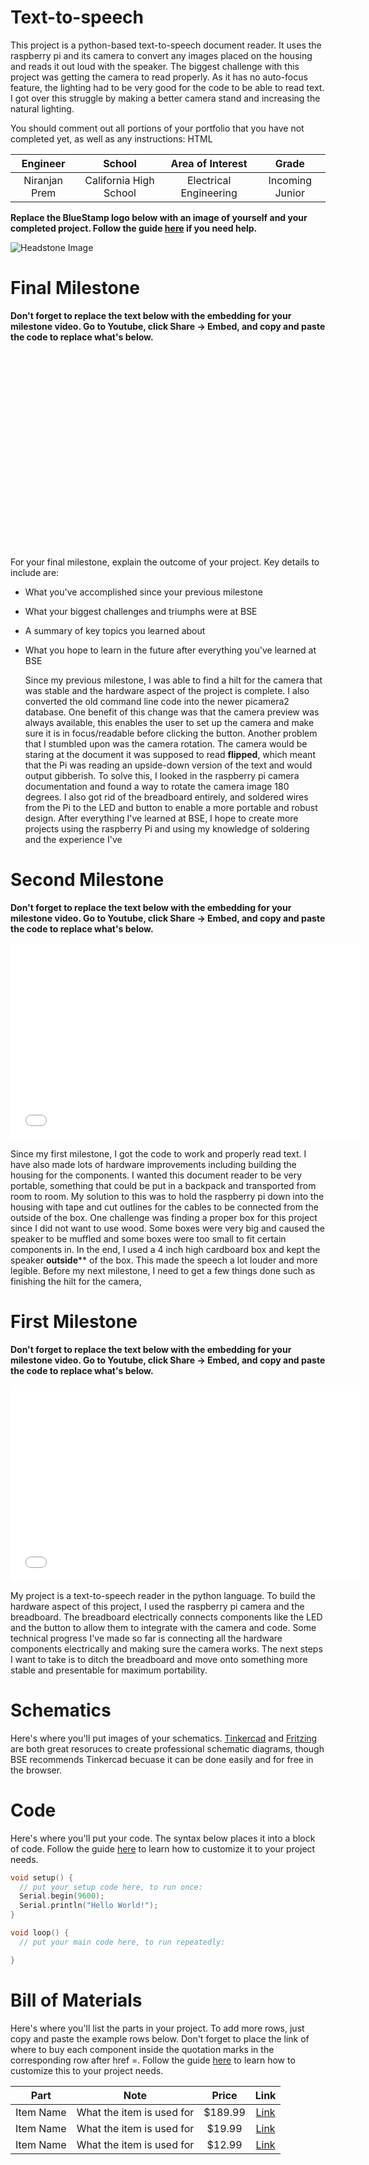 # Text-to-speech

This project is a python-based text-to-speech document reader. It uses the raspberry pi and its camera to convert any images placed on the housing and reads it out loud with the speaker. The biggest challenge with this project was getting the camera to read properly. As it has no auto-focus feature, the lighting had to be very good for the code to be able to read text. I got over this struggle by making a better camera stand and increasing the natural lighting.

You should comment out all portions of your portfolio that you have not completed yet, as well as any instructions:
HTML 
<!--- This is an HTML comment in Markdown -->
<!--- Anything between these symbols will not render on the published site -->

| **Engineer** | **School** | **Area of Interest** | **Grade** |
|:--:|:--:|:--:|:--:|
| Niranjan Prem | California High School | Electrical Engineering | Incoming Junior

**Replace the BlueStamp logo below with an image of yourself and your completed project. Follow the guide [here](https://tomcam.github.io/least-github-pages/adding-images-github-pages-site.html) if you need help.**

![Headstone Image](logo.svg)
  
# Final Milestone

**Don't forget to replace the text below with the embedding for your milestone video. Go to Youtube, click Share -> Embed, and copy and paste the code to replace what's below.**

<iframe width="560" height="315" src="" title="YouTube video player" frameborder="0" allow="accelerometer; autoplay; clipboard-write; encrypted-media; gyroscope; picture-in-picture; web-share" allowfullscreen></iframe>
  
For your final milestone, explain the outcome of your project. Key details to include are:
- What you've accomplished since your previous milestone
- What your biggest challenges and triumphs were at BSE
- A summary of key topics you learned about
- What you hope to learn in the future after everything you've learned at BSE

  Since my previous milestone, I was able to find a hilt for the camera that was stable and the hardware aspect of the project is complete. I also converted the old command line code into the newer picamera2 database. One benefit of this change was that the camera preview was always available, this enables the user to set up the camera and make sure it is in focus/readable before clicking the button. Another problem that I stumbled upon was the camera rotation. The camera would be staring at the document it was supposed to read **flipped**, which meant that the Pi was reading an upside-down version of the text and would output gibberish. To solve this, I looked in the raspberry pi camera documentation and found a way to rotate the camera image 180 degrees. I also got rid of the breadboard entirely, and soldered wires from the Pi to the LED and button to enable a more portable and robust design. After everything I've learned at BSE, I hope to create more projects using the raspberry Pi and using my knowledge of soldering and the experience I've 



# Second Milestone

**Don't forget to replace the text below with the embedding for your milestone video. Go to Youtube, click Share -> Embed, and copy and paste the code to replace what's below.**

<iframe width="560" height="315" src="[https://www.youtube.com/embed/y3VAmNlER5Y](https://youtu.be/NiRmhFbF8x4)" title="YouTube video player" frameborder="0" allow="accelerometer; autoplay; clipboard-write; encrypted-media; gyroscope; picture-in-picture; web-share" allowfullscreen></iframe>

Since my first milestone, I got the code to work and properly read text. I have also made lots of hardware improvements including building the housing for the components. I wanted this document reader to be very portable, something that could be put in a backpack and transported from room to room. My solution to this was to hold the raspberry pi down into the housing with tape and cut outlines for the cables to be connected from the outside of the box. One challenge was finding a proper box for this project since I did not want to use wood. Some boxes were very big and caused the speaker to be muffled and some boxes were too small to fit certain components in. In the end, I used a 4 inch high cardboard box and kept the speaker **outside**** of the box. This made the speech a lot louder and more legible. Before my next milestone, I need to get a few things done such as finishing the hilt for the camera, 

# First Milestone

**Don't forget to replace the text below with the embedding for your milestone video. Go to Youtube, click Share -> Embed, and copy and paste the code to replace what's below.**

<iframe width="560" height="315" src="[[https://www.youtube.com/embed/CaCazFBhYKs](https://youtu.be/Z37J3neOE3k)](https://youtu.be/Z37J3neOE3k)" title="YouTube video player" frameborder="0" allow="accelerometer; autoplay; clipboard-write; encrypted-media; gyroscope; picture-in-picture; web-share" allowfullscreen></iframe>

My project is a text-to-speech reader in the python language. To build the hardware aspect of this project, I used the raspberry pi camera and the breadboard. The breadboard electrically connects components like the LED and the button to allow them to integrate with the camera and code. Some technical progress I've made so far is connecting all the hardware components electrically and making sure the camera works. The next steps I want to take is to ditch the breadboard and move onto something more stable and presentable for maximum portability.


# Schematics 
Here's where you'll put images of your schematics. [Tinkercad](https://www.tinkercad.com/blog/official-guide-to-tinkercad-circuits) and [Fritzing](https://fritzing.org/learning/) are both great resoruces to create professional schematic diagrams, though BSE recommends Tinkercad becuase it can be done easily and for free in the browser. 

# Code
Here's where you'll put your code. The syntax below places it into a block of code. Follow the guide [here]([url](https://www.markdownguide.org/extended-syntax/)) to learn how to customize it to your project needs. 

```c++
void setup() {
  // put your setup code here, to run once:
  Serial.begin(9600);
  Serial.println("Hello World!");
}

void loop() {
  // put your main code here, to run repeatedly:

}
```

# Bill of Materials
Here's where you'll list the parts in your project. To add more rows, just copy and paste the example rows below.
Don't forget to place the link of where to buy each component inside the quotation marks in the corresponding row after href =. Follow the guide [here]([url](https://www.markdownguide.org/extended-syntax/)) to learn how to customize this to your project needs. 

| **Part** | **Note** | **Price** | **Link** |
|:--:|:--:|:--:|:--:|
| Item Name | What the item is used for | $189.99 | <a href="https://a.co/d/91VInze"> Link </a> |
| Item Name | What the item is used for | $19.99 | <a href="https://a.co/d/hh1u0lD"> Link </a> |
| Item Name | What the item is used for | $12.99 | <a href="https://a.co/d/2gat9Qd"> Link </a> |

